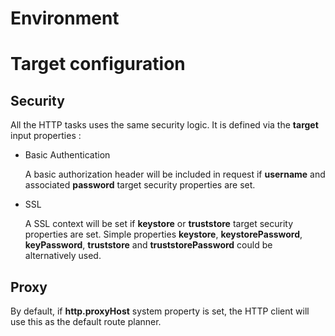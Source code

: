 # Environment

# Target configuration

## Security
All the HTTP tasks uses the same security logic.
It is defined via the **target** input properties :

* Basic Authentication

  A basic authorization header will be included in request if **username** and associated **password** target security properties are set.

* SSL

  A SSL context will be set if **keystore** or **truststore** target security properties are set.
  Simple properties **keystore**, **keystorePassword**, **keyPassword**, **truststore** and **truststorePassword** could be alternatively used.

## Proxy
By default, if **http.proxyHost** system property is set, the HTTP client will use this as the default route planner.
